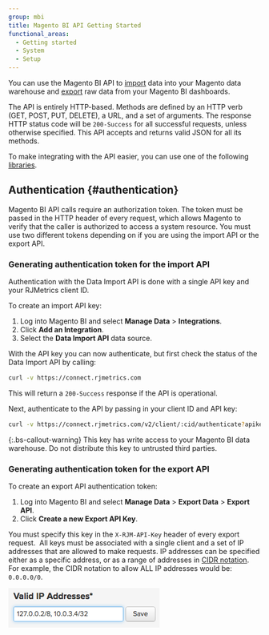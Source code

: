 ```yaml
---
group: mbi
title: Magento BI API Getting Started
functional_areas:
  - Getting started
  - System
  - Setup
---
```


You can use the Magento BI API to [import](../docs/import-api.html) data into your Magento data warehouse and [export](../docs/export-api.html) raw data from your Magento BI dashboards.

The API is entirely HTTP-based. Methods are defined by an HTTP verb (GET, POST, PUT, DELETE), a URL, and a set of arguments. The response HTTP status code will be `200-Success` for all successful requests, unless otherwise specified. This API accepts and returns valid JSON for all its methods.

To make integrating with the API easier, you can use one of the following [libraries](../docs/libraries.html).

## Authentication {#authentication}

Magento BI API calls require an authorization token. The token must be passed in the HTTP header of every request, which allows Magento to verify that the caller is authorized to access a system resource. You must use two different tokens depending on if you are using the import API or the export API.

### Generating authentication token for the import API

Authentication with the Data Import API is done with a single API key and your RJMetrics client ID.

To create an import API key:

1. Log into Magento BI and select __Manage Data__ > __Integrations__.
1. Click __Add an Integration__.
1. Select the **Data Import API** data source.

With the API key you can now authenticate, but first check the status of the Data Import API by calling:

```bash
curl -v https://connect.rjmetrics.com
```

This will return a `200-Success` response if the API is operational.

Next, authenticate to the API by passing in your client ID and API key:

```bash
curl -v https://connect.rjmetrics.com/v2/client/:cid/authenticate?apikey=:apikey
```

{:.bs-callout-warning}
This key has write access to your Magento BI data warehouse. Do not distribute this key to untrusted third parties.

### Generating authentication token for the export API

​To create an export API authentication token:

1. Log into Magento BI and select **Manage Data** > **Export Data** > **Export API**.
1. Click **Create a new Export API Key**.

You must specify this key in the `X-RJM-API-Key` header of every export request.
​
All keys must be associated with a single client and a set of IP addresses that are allowed to make requests. IP addresses can be specified either as a specific address, or as a range of addresses in [CIDR notation](http://en.wikipedia.org/wiki/Classless_Inter-Domain_Routing). For example, the CIDR notation to allow ALL IP addresses would be: `0.0.0.0/0`.

![](../docs/images/mbi-valid-ip-address.png)
